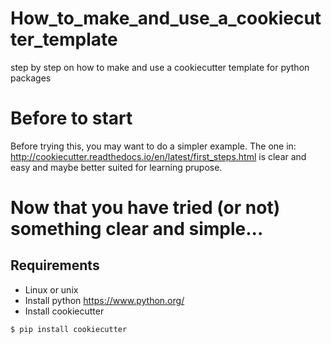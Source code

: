 # How_to_make_and_use_a_cookiecutter_template
step by step on how to make and use a cookiecutter template for python packages

# Before to start

Before trying this, you may want to do a simpler example. The one in: http://cookiecutter.readthedocs.io/en/latest/first_steps.html
is clear and easy and maybe better suited for learning prupose. 

# Now that you have tried (or not) something clear and simple...

## Requirements
* Linux or unix
* Install python https://www.python.org/
* Install cookiecutter 
```
$ pip install cookiecutter
```
